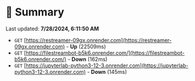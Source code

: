 # 📖 Summary
Last updated: **7/28/2024, 6:11:50 AM**

- `GET` [https://restreamer-09gx.onrender.com](https://restreamer-09gx.onrender.com) - **Up** (22509ms)
- `GET` [https://filestreambot-b5k6.onrender.com/](https://filestreambot-b5k6.onrender.com/) - **Down** (162ms)
- `GET` [https://jupyterlab-python3-12-3.onrender.com](https://jupyterlab-python3-12-3.onrender.com) - **Down** (145ms)
